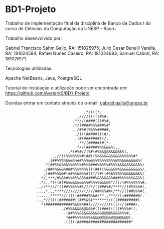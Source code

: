 # BD1-Projeto
Trabalho de implementação final da disciplina de Banco de Dados I do curso de Ciências da Computação da UNESP - Bauru

Trabalho desenvolvido por:

Gabriel Francisco Sahm Gallo, RA: 151025975;
Julio Cesar Benelli Varella,  RA: 181024594;
Rafael Nunes Caseiro,         RA: 181024683;
Samuel Cabral,                RA: 181026171.

Tecnologias utilizadas:

Apache NetBeans, Java, PostgreSQL

Tutorial de instalação e utilização pode ser encontrada em:
https://github.com/Avatark0/BD1-Projeto

Duvidas entrar em contato através do e-mail:
gabriel.gallo@unesp.br

                                                                                
                                                                                
                                       ,*/(((*.                                 
                                    ,////(((((#%#.                              
                                  .**//(####(((#%#,                             
                                  .*/(####%%%###%#*                             
                                  .,/#%#(%%%%#####,                             
                                   ,/(((#####(((#/.                             
                                   ,(#(#######((/.                              
                                    ,**/(#####(#(*.                             
                                    *//(#####%%%&&&%(,.                         
                                ,*(#%#//(%#(#%%&@&&&&&&&%(,                     
                         .,//((%%%%%%%#(##((%%&&&&&&&&&%%%%%%#*                 
                       ,(##%%%%&&&%%##%%%&&%%%%%%%%%%&%%&&&&&&&%(               
                      *(##%%&%%&%%%%%%#%%%###%%%%%#%%%%&&&&&&&&&%/              
                     ./##%%&&&%###%%%%%%%(((##((%&&&&%%&&&&&&&&&%/.             
                     ,(###%%&&#(##%%&&%%#((*/(#((#%&%%%%%&&&&&&&%/              
                    */,***/#%&%#%%%%%&&%####%&&&&&&%###%%%%%%&&&%(.             
                   ,*/,,*(((#(#&&&&&&&&%%#%%%%&&&&%*/((/(#%%%%%%%#,             
                  .,//**///(((##%%%%%#(///*/((###%#/****//(#%%%%#(,             
                  ,,.,*,,,****/////////(////##%%%##(/**//((##%%%#(.             
                  .....,*****//(((((#####%%&#/**,,***//((#######/.              
                  .,,*//((((#######((##%&%(******//(((#########(.               
                    *(############%&&%%##(////////((((///(####/.                
                             ./#%%&&&&&@&&%#(((###(((((#%%%#((.                 
                              .(##%%%&&&&&&&&&&@@@@&&&&%%%#,                    
                               *###%%%%%%%&&&@@@@@&@@@@@&@@(.                   
                              .(((((########################*    

